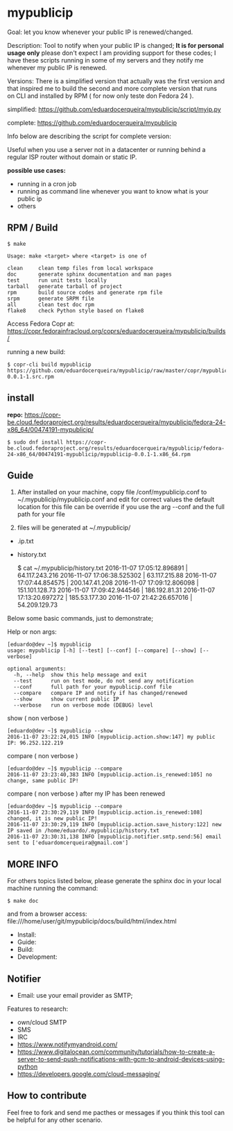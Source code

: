 # mypublicip

Goal: let you know whenever your public IP is renewed/changed.

Description: Tool to notify when your public IP is changed; **It is for personal usage only** please don't expect I am providing support for these codes; I have these scripts running in some of my servers and they notify me whenever my public IP is renewed.

Versions: There is a simplified version that actually was the first version and that inspired me to build the second and more complete version
that runs on CLI and installed by RPM ( for now only teste don Fedora 24 ).

simplified: https://github.com/eduardocerqueira/mypublicip/script/myip.py

complete: https://github.com/eduardocerqueira/mypublicip

Info below are describing the script for complete version:

Useful when you use a server not in a datacenter or running behind a regular ISP router without domain or static IP.

**possible use cases:**

* running in a cron job
* running as command line whenever you want to know what is your public ip
* others


## RPM / Build

	$ make

	Usage: make <target> where <target> is one of

	clean     clean temp files from local workspace
	doc       generate sphinx documentation and man pages
	test      run unit tests locally
	tarball   generate tarball of project
	rpm       build source codes and generate rpm file
	srpm      generate SRPM file
	all       clean test doc rpm
	flake8    check Python style based on flake8


Access Fedora Copr at: https://copr.fedorainfracloud.org/coprs/eduardocerqueira/mypublicip/builds/

running a new build:

	$ copr-cli build mypublicip https://github.com/eduardocerqueira/mypublicip/raw/master/copr/mypublicip-0.0.1-1.src.rpm


## install

**repo:** https://copr-be.cloud.fedoraproject.org/results/eduardocerqueira/mypublicip/fedora-24-x86_64/00474191-mypublicip/

	$ sudo dnf install https://copr-be.cloud.fedoraproject.org/results/eduardocerqueira/mypublicip/fedora-24-x86_64/00474191-mypublicip/mypublicip-0.0.1-1.x86_64.rpm


## Guide

1. After installed on your machine, copy file /conf/mypublicip.conf to ~/.mypublicip/mypublicip.conf and edit for correct values
the default location for this file can be override if you use the arg --conf and the full path for your file

2. files will be generated at ~/.mypublicip/
 * .ip.txt
 * history.txt


	$ cat ~/.mypublicip/history.txt
	2016-11-07 17:05:12.896891 | 64.117.243.216
	2016-11-07 17:06:38.525302 | 63.117.215.88
	2016-11-07 17:07:44.854575 | 200.147.41.208
	2016-11-07 17:09:12.806098 | 151.101.128.73
	2016-11-07 17:09:42.944546 | 186.192.81.31
	2016-11-07 17:13:20.697272 | 185.53.177.30
	2016-11-07 21:42:26.657016 | 54.209.129.73


Below some basic commands, just to demonstrate;

Help or non args:

	[eduardo@dev ~]$ mypublicip
	usage: mypublicip [-h] [--test] [--conf] [--compare] [--show] [--verbose]

	optional arguments:
	  -h, --help  show this help message and exit
	  --test      run on test mode, do not send any notification
	  --conf      full path for your mypublicip.conf file
	  --compare   compare IP and notify if has changed/renewed
	  --show      show current public IP
	  --verbose   run on verbose mode (DEBUG) level

show ( non verbose )

	[eduardo@dev ~]$ mypublicip --show
	2016-11-07 23:22:24,015 INFO [mypublicip.action.show:147] my public IP: 96.252.122.219

compare ( non verbose )

	[eduardo@dev ~]$ mypublicip --compare
	2016-11-07 23:23:40,383 INFO [mypublicip.action.is_renewed:105] no change, same public IP!

compare ( non verbose ) after my IP has been renewed

	[eduardo@dev ~]$ mypublicip --compare
	2016-11-07 23:30:29,119 INFO [mypublicip.action.is_renewed:108] changed, it is new public IP!
	2016-11-07 23:30:29,119 INFO [mypublicip.action.save_history:122] new IP saved in /home/eduardo/.mypublicip/history.txt
	2016-11-07 23:30:31,138 INFO [mypublicip.notifier.smtp.send:56] email sent to ['eduardomcerqueira@gmail.com']



## MORE INFO

For others topics listed below, please generate the sphinx doc in your local machine running the command:

	$ make doc

and from a browser access: file:///home/user/git/mypublicip/docs/build/html/index.html

* Install:
* Guide:
* Build:
* Development:


## Notifier

 * Email: use your email provider as SMTP;

Features to research:

 * own/cloud SMTP
 * SMS
 * IRC
 * https://www.notifymyandroid.com/
 * https://www.digitalocean.com/community/tutorials/how-to-create-a-server-to-send-push-notifications-with-gcm-to-android-devices-using-python
 * https://developers.google.com/cloud-messaging/

 ## How to contribute

 Feel free to fork and send me pacthes or messages if you think this tool can be helpful for any other scenario.

